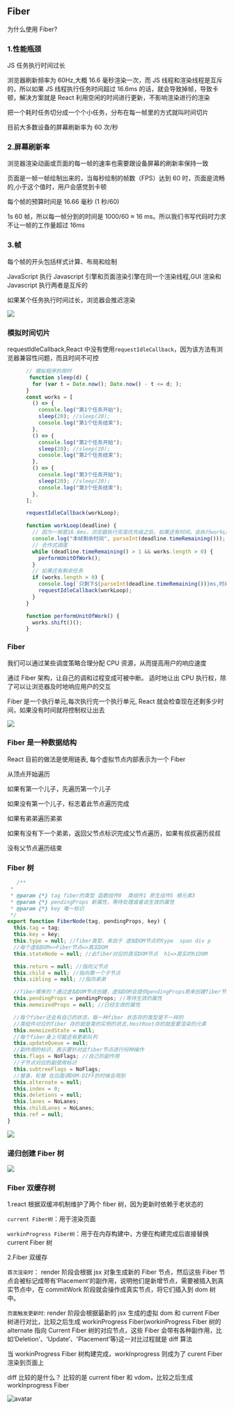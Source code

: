 <!--
 * @Author: changcheng
 * @LastEditTime: 2023-08-02 22:03:30
-->

## Fiber

为什么使用 Fiber?

### 1.性能瓶颈

JS 任务执行时间过长

浏览器刷新频率为 60Hz,大概 16.6 毫秒渲染一次，而 JS 线程和渲染线程是互斥的，所以如果 JS 线程执行任务时间超过 16.6ms 的话，就会导致掉帧，导致卡顿，解决方案就是 React 利用空闲的时间进行更新，不影响渲染进行的渲染

把一个耗时任务切分成一个个小任务，分布在每一帧里的方式就叫时间切片

目前大多数设备的屏幕刷新率为 60 次/秒

### 2.屏幕刷新率

浏览器渲染动画或页面的每一帧的速率也需要跟设备屏幕的刷新率保持一致

页面是一帧一帧绘制出来的，当每秒绘制的帧数（FPS）达到 60 时，页面是流畅的,小于这个值时，用户会感觉到卡顿

每个帧的预算时间是 16.66 毫秒 (1 秒/60)

1s 60 帧，所以每一帧分到的时间是 1000/60 ≈ 16 ms。所以我们书写代码时力求不让一帧的工作量超过 16ms

### 3.帧

每个帧的开头包括样式计算、布局和绘制

JavaScript 执行 Javascript 引擎和页面渲染引擎在同一个渲染线程,GUI 渲染和 Javascript 执行两者是互斥的

如果某个任务执行时间过长，浏览器会推迟渲染

<img src="../img/lifeofframe.jpeg">

### 模拟时间切片

requestIdleCallback,React 中没有使用`requestIdleCallback`，因为该方法有浏览器兼容性问题，而且时间不可控

```javaScript
      // 模拟程序的用时
       function sleep(d) {
        for (var t = Date.now(); Date.now() - t <= d; );
      }
      const works = [
        () => {
          console.log("第1个任务开始");
          sleep(20); //sleep(20);
          console.log("第1个任务结束");
        },
        () => {
          console.log("第2个任务开始");
          sleep(20); //sleep(20);
          console.log("第2个任务结束");
        },
        () => {
          console.log("第3个任务开始");
          sleep(20); //sleep(20);
          console.log("第3个任务结束");
        },
      ];

      requestIdleCallback(workLoop);

      function workLoop(deadline) {
        // 因为一帧是16.6ms，浏览器执行完高优先级之后，如果还有时间，会执行workLoop，timeRemaining获取此帧剩余的时间
        console.log("本帧剩余时间", parseInt(deadline.timeRemaining()));
        // 合作式调度
        while (deadline.timeRemaining() > 1 && works.length > 0) {
          performUnitOfWork();
        }
        // 如果还有剩余任务
        if (works.length > 0) {
          console.log(`只剩下${parseInt(deadline.timeRemaining())}ms,时间片到了等待下次空闲时间的调度`);
          requestIdleCallback(workLoop);
        }
      }

      function performUnitOfWork() {
        works.shift()();
      }
```

### Fiber

我们可以通过某些调度策略合理分配 CPU 资源，从而提高用户的响应速度

通过 Fiber 架构，让自己的调和过程变成可被中断。 适时地让出 CPU 执行权，除了可以让浏览器及时地响应用户的交互

Fiber 是一个执行单元,每次执行完一个执行单元, React 就会检查现在还剩多少时间，如果没有时间就将控制权让出去

<img src="../img/fiberFlow.png">

### Fiber 是一种数据结构

React 目前的做法是使用链表, 每个虚拟节点内部表示为一个 Fiber

从顶点开始遍历

如果有第一个儿子，先遍历第一个儿子

如果没有第一个儿子，标志着此节点遍历完成

如果有弟弟遍历弟弟

如果有没有下一个弟弟，返回父节点标识完成父节点遍历，如果有叔叔遍历叔叔

没有父节点遍历结束

### Fiber 树

```javaScript
   /**
 *
 * @param {*} tag fiber的类型 函数组件0  类组件1 原生组件5 根元素3
 * @param {*} pendingProps 新属性，等待处理或者说生效的属性
 * @param {*} key 唯一标识
 */
export function FiberNode(tag, pendingProps, key) {
  this.tag = tag;
  this.key = key;
  this.type = null; //fiber类型，来自于 虚拟DOM节点的type  span div p
  //每个虚拟DOM=>Fiber节点=>真实DOM
  this.stateNode = null; //此fiber对应的真实DOM节点  h1=>真实的h1DOM

  this.return = null; //指向父节点
  this.child = null; //指向第一个子节点
  this.sibling = null; //指向弟弟

  //fiber哪来的？通过虚拟DOM节点创建，虚拟DOM会提供pendingProps用来创建fiber节点的属性
  this.pendingProps = pendingProps; //等待生效的属性
  this.memoizedProps = null; //已经生效的属性

  //每个fiber还会有自己的状态，每一种fiber 状态存的类型是不一样的
  //类组件对应的fiber 存的就是类的实例的状态,HostRoot存的就是要渲染的元素
  this.memoizedState = null;
  //每个fiber身上可能还有更新队列
  this.updateQueue = null;
  //副作用的标识，表示要针对此fiber节点进行何种操作
  this.flags = NoFlags; //自己的副作用
  //子节点对应的副使用标识
  this.subtreeFlags = NoFlags;
  //替身，轮替 在后面讲DOM-DIFF的时候会用到
  this.alternate = null;
  this.index = 0;
  this.deletions = null;
  this.lanes = NoLanes;
  this.childLanes = NoLanes;
  this.ref = null;
}
```

<img src="../img/renderFiber1.jpeg">

### 递归创建 Fiber 树

<img src="../img/di_gui_gou_jian_fiber_shu.jpeg">

### Fiber 双缓存树

1.react 根据双缓冲机制维护了两个 fiber 树，因为更新时依赖于老状态的

`current Fiber树`：用于渲染页面

`workinProgress Fiber树`：用于在内存构建中，方便在构建完成后直接替换 current Fiber 树

2.Fiber 双缓存

`首次渲染时`：
render 阶段会根据 jsx 对象生成新的 Fiber 节点，然后这些 Fiber 节点会被标记成带有‘Placement’的副作用，说明他们是新增节点，需要被插入到真实节点中，在 commitWork 阶段就会操作成真实节点，将它们插入到 dom 树中。

`页面触发更新时`:
render 阶段会根据最新的 jsx 生成的虚拟 dom 和 current Fiber 树进行对比，比较之后生成 workinProgress Fiber(workinProgress Fiber 树的 alternate 指向 Current Fiber 树的对应节点，这些 Fiber 会带有各种副作用，比如‘Deletion’、‘Update’、'Placement’等)这一对比过程就是 diff 算法

当 workinProgress Fiber 树构建完成，workInprogress 则成为了 curent Fiber 渲染到页面上

diff ⽐较的是什么？ ⽐较的是 current fiber 和 vdom，⽐较之后⽣成 workInprogress Fiber

![avatar](../img/renderRootFiber.jpg)
